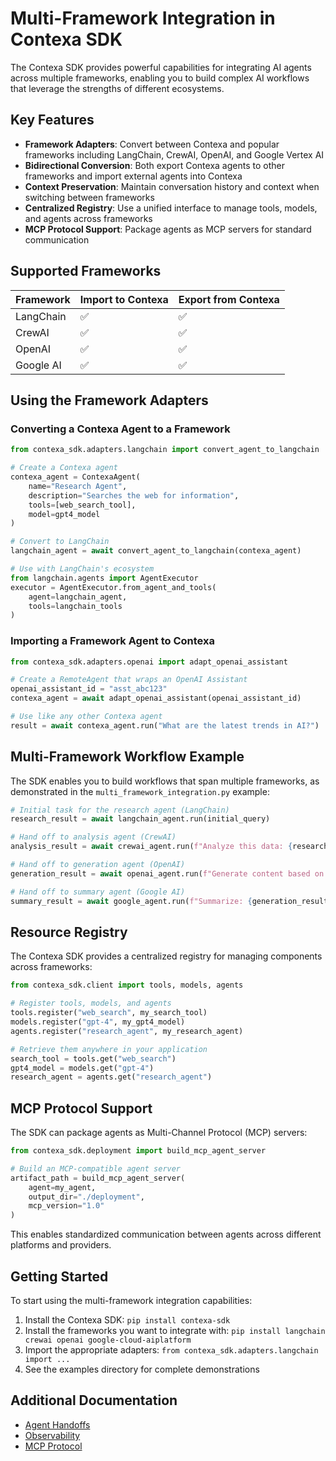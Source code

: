 # Multi-Framework Integration in Contexa SDK

The Contexa SDK provides powerful capabilities for integrating AI agents across multiple frameworks, enabling you to build complex AI workflows that leverage the strengths of different ecosystems.

## Key Features

- **Framework Adapters**: Convert between Contexa and popular frameworks including LangChain, CrewAI, OpenAI, and Google Vertex AI
- **Bidirectional Conversion**: Both export Contexa agents to other frameworks and import external agents into Contexa
- **Context Preservation**: Maintain conversation history and context when switching between frameworks
- **Centralized Registry**: Use a unified interface to manage tools, models, and agents across frameworks
- **MCP Protocol Support**: Package agents as MCP servers for standard communication

## Supported Frameworks

| Framework | Import to Contexa | Export from Contexa |
|-----------|-------------------|---------------------|
| LangChain | ✅                | ✅                  |
| CrewAI    | ✅                | ✅                  |
| OpenAI    | ✅                | ✅                  |
| Google AI | ✅                | ✅                  |

## Using the Framework Adapters

### Converting a Contexa Agent to a Framework

```python
from contexa_sdk.adapters.langchain import convert_agent_to_langchain

# Create a Contexa agent
contexa_agent = ContexaAgent(
    name="Research Agent",
    description="Searches the web for information",
    tools=[web_search_tool],
    model=gpt4_model
)

# Convert to LangChain
langchain_agent = await convert_agent_to_langchain(contexa_agent)

# Use with LangChain's ecosystem
from langchain.agents import AgentExecutor
executor = AgentExecutor.from_agent_and_tools(
    agent=langchain_agent,
    tools=langchain_tools
)
```

### Importing a Framework Agent to Contexa

```python
from contexa_sdk.adapters.openai import adapt_openai_assistant

# Create a RemoteAgent that wraps an OpenAI Assistant
openai_assistant_id = "asst_abc123"
contexa_agent = await adapt_openai_assistant(openai_assistant_id)

# Use like any other Contexa agent
result = await contexa_agent.run("What are the latest trends in AI?")
```

## Multi-Framework Workflow Example

The SDK enables you to build workflows that span multiple frameworks, as demonstrated in the `multi_framework_integration.py` example:

```python
# Initial task for the research agent (LangChain)
research_result = await langchain_agent.run(initial_query)

# Hand off to analysis agent (CrewAI)
analysis_result = await crewai_agent.run(f"Analyze this data: {research_result}")

# Hand off to generation agent (OpenAI)
generation_result = await openai_agent.run(f"Generate content based on: {analysis_result}")

# Hand off to summary agent (Google AI)
summary_result = await google_agent.run(f"Summarize: {generation_result}")
```

## Resource Registry

The Contexa SDK provides a centralized registry for managing components across frameworks:

```python
from contexa_sdk.client import tools, models, agents

# Register tools, models, and agents
tools.register("web_search", my_search_tool)
models.register("gpt-4", my_gpt4_model)
agents.register("research_agent", my_research_agent)

# Retrieve them anywhere in your application
search_tool = tools.get("web_search")
gpt4_model = models.get("gpt-4")
research_agent = agents.get("research_agent")
```

## MCP Protocol Support

The SDK can package agents as Multi-Channel Protocol (MCP) servers:

```python
from contexa_sdk.deployment import build_mcp_agent_server

# Build an MCP-compatible agent server
artifact_path = build_mcp_agent_server(
    agent=my_agent,
    output_dir="./deployment",
    mcp_version="1.0"
)
```

This enables standardized communication between agents across different platforms and providers.

## Getting Started

To start using the multi-framework integration capabilities:

1. Install the Contexa SDK: `pip install contexa-sdk`
2. Install the frameworks you want to integrate with: `pip install langchain crewai openai google-cloud-aiplatform`
3. Import the appropriate adapters: `from contexa_sdk.adapters.langchain import ...`
4. See the examples directory for complete demonstrations

## Additional Documentation

- [Agent Handoffs](./README_AGENT_HANDOFFS.md)
- [Observability](./README_OBSERVABILITY.md)
- [MCP Protocol](./README_MCP.md) 